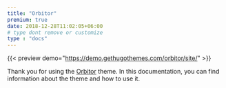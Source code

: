 ```yaml
---
title: "Orbitor"
premium: true
date: 2018-12-28T11:02:05+06:00 
# type dont remove or customize
type : "docs"
---
```


{{< preview demo="https://demo.gethugothemes.com/orbitor/site/" >}}

Thank you for using the [Orbitor](https://gethugothemes.com/products/orbitor/) theme. In this documentation, you can find information about the theme and how to use it.